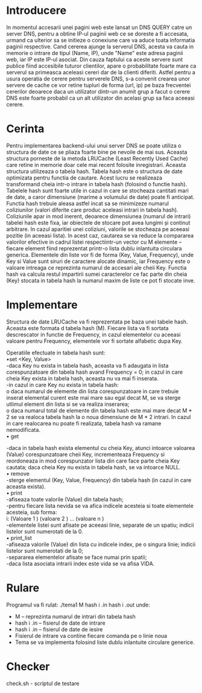 # Introducere
In momentul accesarii unei pagini web este lansat un DNS QUERY catre un server DNS,
pentru a obtine IP-ul paginii web ce se doreste a fi accesata, urmand ca ulterior sa se initieze o
conexiune care va aduce toata informatia paginii respective. Cand cererea ajunge la serverul
DNS, acesta va cauta in memorie o intrare de tipul (Name, IP), unde "Name" este adresa paginii
web, iar IP este IP-ul asociat. 
Din cauza faptului ca aceste servere sunt publice fiind accesibile tuturor clientilor, apare
o probabilitate foarte mare ca serverul sa primeasca aceleasi cereri dar de la clienti diferiti. Astfel
pentru a usura operatia de cerere pentru serverele DNS, s-a convenit crearea unor servere de
cache ce vor retine tupluri de forma (url, ip) pe baza frecventei cererilor deoarece daca un
utilizator dintr-un anumit grup a facut o cerere DNS este foarte probabil ca un alt utilizator din
acelasi grup sa faca aceeasi cerere.

# Cerinta
Pentru implementarea backend-ului unui server DNS se poate utiliza o structura de date
ce se pliaza foarte bine pe nevoile de mai sus. Aceasta structura porneste de la metoda LRUCache (Least Recently Used Cache) care retine in memorie doar cele mai recent folosite
inregistrari. Aceasta structura utilizeaza o tabela hash.
Tabela hash este o structura de date optimizata pentru functia de cautare. Acest lucru se
realizeaza transformand cheia intr-o intrare in tabela hash (folosind o functie hash). Tabelele
hash sunt foarte utile in cazul in care se stocheaza cantitati mari de date, a caror dimensiune
(marime a volumului de date) poate fi anticipat.
Functia hash trebuie aleasa astfel incat sa se minimizeze numarul coliziunilor (valori
diferite care produc aceleasi intrari in tabela hash). Coliziunile apar in mod inerent, deoarece
dimensiunea (numarul de intrari) tabelei hash este fixa, iar obiectele de stocare pot avea lungimi
și continut arbitrare. In cazul aparitiei unei coliziuni, valorile se stocheaza pe aceeasi pozitie (in
aceeasi lista). In acest caz, cautarea se va reduce la compararea valorilor efective in cadrul listei
respectiintr-un vector cu M elemente – fiecare element fiind reprezentat printr-o lista dublu
inlantuita circulara generica. Elementele din liste vor fi de forma (Key, Value, Frequency), unde
Key si Value sunt siruri de caractere alocate dinamic, iar Frequency este o valoare intreaga ce
reprezinta numarul de accesari ale cheii Key. Functia hash va calcula restul impartirii sumei
caracterelor ce fac parte din cheia (Key) stocata in tabela hash la numarul maxim de liste ce pot fi
stocate inve.

# Implementare

Structura de date LRUCache va fi reprezentata pe baza unei tabele hash. Aceasta este
formata d tabela hash (M). Fiecare lista va fi sortata descrescator in functie de Frequency, in
cazul elementelor cu aceeasi valoare pentru Frequency, elementele vor fi sortate alfabetic dupa
Key.

Operatiile efectuate in tabela hash sunt:\
•set <Key, Value>\
-daca Key nu exista in tabela hash, aceasta va fi adaugata in lista corespunzatoare din
tabela hash avand Frequency = 0; in cazul in care cheia Key exista in tabela hash,
aceasta nu va mai fi inserata.\
-in cazul in care Key nu exista in tabela hash:\
o daca numarul de elemente din lista corespunzatoare in care trebuie inserat
elemental curent este mai mare sau egal decat M, se va sterge utlimul
element din lista si se va realiza inserarea;\
o daca numarul total de elemente din tabela hash este mai mare decat M * 2 se
va realoca tabela hash la o noua dimensiune de M * 2 intrari. In cazul in care
realocarea nu poate fi realizata, tabela hash va ramane nemodificata.\
• get <Key >

-daca in tabela hash exista elementul cu cheia Key, atunci intoarce valoarea (Value)
corespunzatoare cheii Key, incrementeaza Frequency si reordoneaza in mod
corespunzator lista din care face parte cheia Key cautata; daca cheia Key nu exista in
tabela hash, se va intoarce NULL.\
• remove <Key>\
-sterge elementul (Key, Value, Frequency) din tabela hash (in cazul in care aceasta
exista).\
• print\
-afiseaza toate valorile (Value) din tabela hash;\
-pentru fiecare lista nevida se va afica indicele acesteia si toate elementele acesteia,
sub forma:\
i: (Valoare 1 ) (valoare 2 ) ... (valoare n )\
-elementele listei sunt afisate pe aceeasi linie, separate de un spatiu; indicii listelor
sunt numerotati de la 0.\
• print_list <index >\
-afiseaza valorile (Value) din lista cu indicele index, pe o singura linie; indicii listelor
sunt numerotati de la 0;\
-separarea elementelor afisate se face numai prin spatii;\
-daca lista asociata intrarii index este vida se va afisa VIDA.

# Rulare
Programul va fi rulat:
./tema1 M hash i .in hash i .out
unde:
- M – reprezinta numarul de intrari din tabela hash
- hash i .in – fisierul de date de intrare
- hash i .in – fisierul de date de iesire
- Fisierul de intrare va contine fiecare comanda pe o linie noua
- Tema se va implementa folosind liste dublu inlantuite circulare generice.

# Checker
check.sh - scriptul de testare
